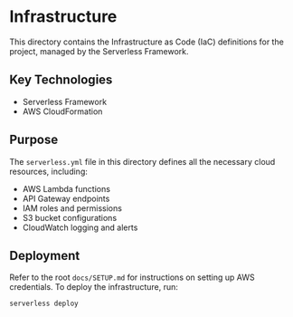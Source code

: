 # Infrastructure

This directory contains the Infrastructure as Code (IaC) definitions for the project, managed by the Serverless Framework.

## Key Technologies
- Serverless Framework
- AWS CloudFormation

## Purpose
The `serverless.yml` file in this directory defines all the necessary cloud resources, including:
- AWS Lambda functions
- API Gateway endpoints
- IAM roles and permissions
- S3 bucket configurations
- CloudWatch logging and alerts

## Deployment
Refer to the root `docs/SETUP.md` for instructions on setting up AWS credentials. To deploy the infrastructure, run:

```bash
serverless deploy
```
